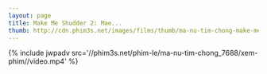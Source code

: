 ```yaml
---
layout: page
title: Make Me Shudder 2: Mae...
thumb: http://cdn.phim3s.net/images/films/thumb/ma-nu-tim-chong-make-me-shudder-2-mae-nak-2014.jpg
---
```

{% include jwpadv src='//phim3s.net/phim-le/ma-nu-tim-chong_7688/xem-phim//video.mp4' %}